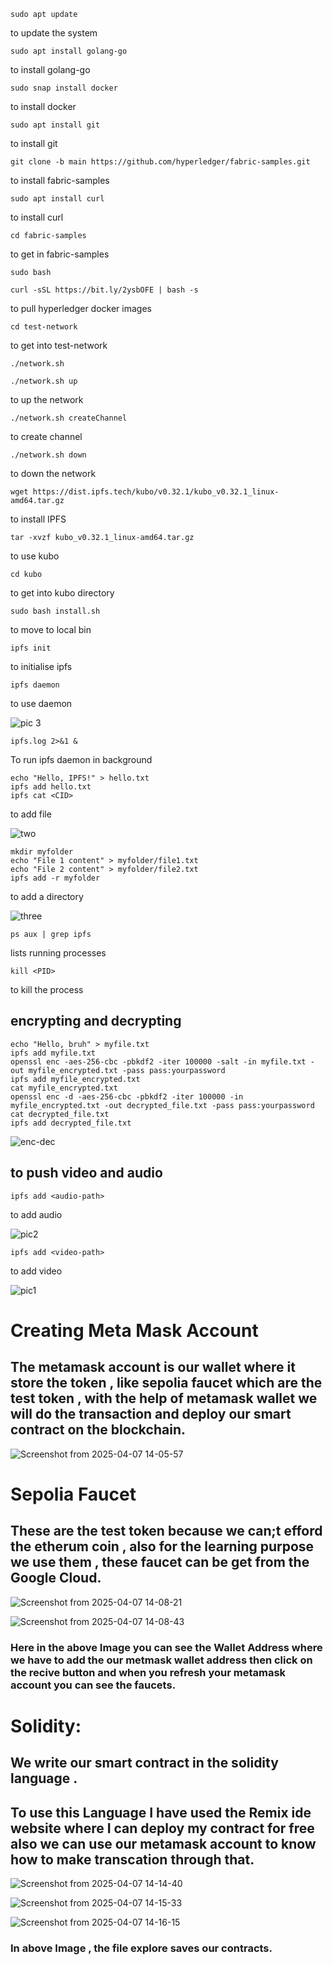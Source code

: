 ```
sudo apt update
```
to update the system

```
sudo apt install golang-go
```
to install golang-go

```
sudo snap install docker
```
to install docker

```
sudo apt install git
```
to install git

```
git clone -b main https://github.com/hyperledger/fabric-samples.git
```
to install fabric-samples

```
sudo apt install curl
```
to install curl


```
cd fabric-samples
```
to get in fabric-samples

```
sudo bash
```


```
curl -sSL https://bit.ly/2ysbOFE | bash -s
```
to pull hyperledger docker images


```
cd test-network
```
to get into test-network

```
./network.sh
```
```
./network.sh up
```
to up the network

```
./network.sh createChannel
```
to create channel

```
./network.sh down
```
to down the network

```
wget https://dist.ipfs.tech/kubo/v0.32.1/kubo_v0.32.1_linux-amd64.tar.gz
```
to install IPFS

```
tar -xvzf kubo_v0.32.1_linux-amd64.tar.gz
```
to use kubo

```
cd kubo
```
to get into kubo directory

```
sudo bash install.sh
```
to move to local bin

```
ipfs init
```
to initialise ipfs

```
ipfs daemon
```
to use daemon

![pic 3](https://github.com/user-attachments/assets/70fe107a-0780-4f92-a65e-724c1d8c426b)



```
ipfs.log 2>&1 &
```
To run ipfs daemon in background

```
echo "Hello, IPFS!" > hello.txt
ipfs add hello.txt
ipfs cat <CID>
```
to add file

![two](https://github.com/user-attachments/assets/a3498732-e133-41c6-a4f2-7b1e21234150)

```
mkdir myfolder
echo "File 1 content" > myfolder/file1.txt
echo "File 2 content" > myfolder/file2.txt
ipfs add -r myfolder
```
to add a directory

![three](https://github.com/user-attachments/assets/4e0d51e5-ae0e-4034-b79d-fe3ac89a0666)


```
ps aux | grep ipfs
```
lists running processes

```
kill <PID>
```
to kill the process

## encrypting and decrypting
```
echo "Hello, bruh" > myfile.txt
ipfs add myfile.txt
openssl enc -aes-256-cbc -pbkdf2 -iter 100000 -salt -in myfile.txt -out myfile_encrypted.txt -pass pass:yourpassword
ipfs add myfile_encrypted.txt
cat myfile_encrypted.txt
openssl enc -d -aes-256-cbc -pbkdf2 -iter 100000 -in myfile_encrypted.txt -out decrypted_file.txt -pass pass:yourpassword
cat decrypted_file.txt
ipfs add decrypted_file.txt
```

![enc-dec](https://github.com/user-attachments/assets/293f1b3a-4ba4-4b35-8f04-d93fb9c9a6f7)


## to push video and audio

```
ipfs add <audio-path>
```
to add audio

![pic2](https://github.com/user-attachments/assets/23e5aa80-51d3-4f99-8daf-8e354b5c94d1)



```
ipfs add <video-path>
```
to add video

![pic1](https://github.com/user-attachments/assets/bc6c1e37-bff7-45d7-b25a-61c80d6dbfb2)


# Creating Meta Mask Account

## The metamask account is our wallet where it store the token , like sepolia faucet which are the test token , with the help of metamask wallet we will do the transaction and deploy our smart contract on the blockchain.

![Screenshot from 2025-04-07 14-05-57](https://github.com/user-attachments/assets/fd40a51f-29f0-4b0b-ac32-cae2e36eeccb)

# Sepolia Faucet

## These are the test token because we can;t efford the etherum coin , also for the learning purpose we use them , these faucet can be get from the Google Cloud.

![Screenshot from 2025-04-07 14-08-21](https://github.com/user-attachments/assets/197de3d9-335a-41e5-a63e-6a7bf40e5640)

![Screenshot from 2025-04-07 14-08-43](https://github.com/user-attachments/assets/015216ac-1931-407c-a698-238a237f2c91)

### Here in the above Image you can see the Wallet Address where we have to add the our metmask wallet address then click on the recive button and when you refresh your metamask account you can see the faucets.


# Solidity:

## We write our smart contract in the solidity language .

## To use this Language I have used the Remix ide website where I can deploy my contract for free also we can use our metamask account to know how to make transcation through that.

![Screenshot from 2025-04-07 14-14-40](https://github.com/user-attachments/assets/999e5a01-ba76-4c09-ac6d-437fd7f6e8bb)

![Screenshot from 2025-04-07 14-15-33](https://github.com/user-attachments/assets/4278e7a5-1d63-4dbf-a762-33c43c31e0a9)

![Screenshot from 2025-04-07 14-16-15](https://github.com/user-attachments/assets/0c21e558-0b39-4fc4-a87d-f97e08af0140)

### In above Image , the file explore saves our contracts.








